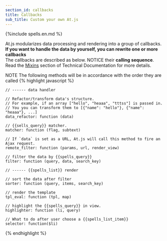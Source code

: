 ```yaml
---
section_id: callbacks
title: Callbacks
sub_title: Custom your own At.js
---
```


{%include spells.en.md %}

At.js modularizes data processing and rendering into a group of callbacks.
**If you want to handle the data by yourself, you can rewrite one or more callbacks**  
The callbacks are described as below. NOTICE their **calling sequence**.  
Read the <a href="http://coffeedoc.info/github/ichord/At.js/master/mixins/DEFAULT_CALLBACKS.html" target="_blank">Mixins</a> section of Technical Documentation for more details.  

<span class="label label-warning">NOTE</span> The following methods will be in accordance with the order they are called
{% highlight javascript %}

    // ------ data handler

    // Refactor/transform data's structure. 
    // For example, if an array ["hello", "heaaa", "tttss"] is passed in.
    // You you can transform them to [{"name": "hello"}, {"name": "heaaa"}, ...]
    data_refactor: function (data)
        
    // {{sells_query}} matcher.
    matcher: function (flag, subtext)

    // If `data` is set as a URL, At.js will call this method to fire an Ajax request.
    remote_filter: function (params, url, render_view)

    // filter the data by {{spells_query}}
    filter: function (query, data, search_key)

    // ------ {{spells_list}} render

    // sort the data after filter
    sorter: function (query, items, search_key)

    // render the template
    tpl_eval: function (tpl, map)

    // highlight the {{spells_query}} in view.
    highlighter: function (li, query)

    // What to do after user choose a {{spells_list_item}}
    selector: function($li)

{% endhighlight %}

